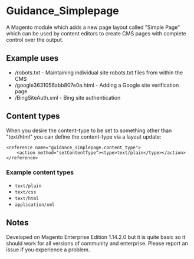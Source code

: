 # Guidance_Simplepage

A Magento module which adds a new page layout called "Simple Page" which can be used by content editors to create CMS pages with complete control over the output.

## Example uses

* /robots.txt - Maintaining individual site robots.txt files from within the CMS
* /google3631056abb807e0a.html - Adding a Google site verification page
* /BingSiteAuth.xml - Bing site authentication

## Content types

When you desire the content-type to be set to something other than "text/html" you can define the content-type via a layout update:

    <reference name="guidance_simplepage.content_type">
        <action method="setContentType"><type>text/plain</type></action>
    </reference>

### Example content types

* `text/plain`
* `text/css`
* `text/html`
* `application/xml`

## Notes

Developed on Magento Enterprise Edition 1.14.2.0 but it is quite basic so it should work for all versions of community and enterprise.  Please report an issue if you experience a problem.
